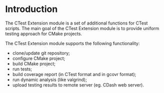 # Introduction

The CTest Extension module is a set of additional functions for CTest scripts.
The main goal of the CTest Extension module is to provide uniform testing approach
for CMake projects.

The CTest Extension module supports the following functionality:

* clone/update git repository;
* configure CMake project;
* build CMake project;
* run tests;
* build coverage report (in CTest format and in gcovr format);
* run dynamic analysis (like valgrind);
* upload testing results to remote server (eg. CDash web server).
